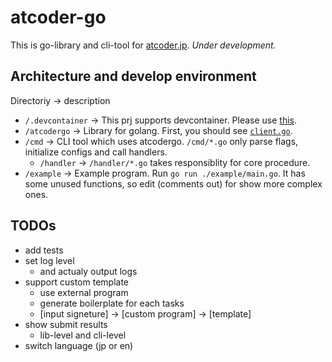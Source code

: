 # atcoder-go

This is go-library and cli-tool for [atcoder.jp](https://atcoder.jp/).
*Under development.*

## Architecture and develop environment

Directoriy -> description

- `/.devcontainer` -> This prj supports devcontainer. Please use [this](https://github.com/tbistr/golang-vscode-devcontainer).
- `/atcodergo` -> Library for golang. First, you should see [`client.go`](https://github.com/tbistr/atcoder-go/blob/main/atcodergo/client.go).
- `/cmd` -> CLI tool which uses atcodergo. `/cmd/*.go` only parse flags, initialize configs and call handlers.
  - `/handler` -> `/handler/*.go` takes responsiblity for core procedure.
- `/example` -> Example program. Run `go run ./example/main.go`. It has some unused functions, so edit (comments out) for show more complex ones.

## TODOs

- add tests
- set log level
  - and actualy output logs
- support custom template
  - use external program
  - generate boilerplate for each tasks
  - [input signeture] -> [custom program] -> [template]
- show submit results
  - lib-level and cli-level
- switch language (jp or en)
